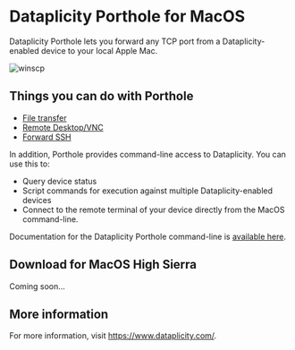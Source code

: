 # Dataplicity Porthole for MacOS
Dataplicity Porthole lets you forward any TCP port from a Dataplicity-enabled device to your local Apple Mac.  

![winscp](https://image.ibb.co/gbyVkG/5d95061_winscp.png)


## Things you can do with Porthole
- [File transfer](http://docs.dataplicity.com/v1.0/docs/file-transfer-via-porthole)
- [Remote Desktop/VNC](http://docs.dataplicity.com/v1.0/docs/remote-desktop-via-porthole)
- [Forward SSH](http://docs.dataplicity.com/v1.0/docs/redirect-tcp-ports-over-the-internet)

In addition, Porthole provides command-line access to Dataplicity.  You can use this to:
- Query device status
- Script commands for execution against multiple Dataplicity-enabled devices
- Connect to the remote terminal of your device directly from the MacOS command-line.

Documentation for the Dataplicity Porthole command-line is [available here](http://docs.dataplicity.com/v1.0/docs/command-line-interface).

## Download for MacOS High Sierra

Coming soon...

## More information
For more information, visit https://www.dataplicity.com/.
